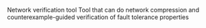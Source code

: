 Network verification tool
Tool that can do network compression and counterexample-guided verification of fault tolerance properties